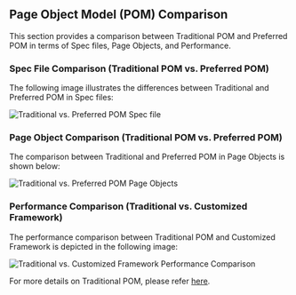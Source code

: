 ## Page Object Model (POM) Comparison

This section provides a comparison between Traditional POM and Preferred POM in terms of Spec files, Page Objects, and Performance.

### Spec File Comparison (Traditional POM vs. Preferred POM)

The following image illustrates the differences between Traditional and Preferred POM in Spec files:

![Traditional vs. Preferred POM Spec file](https://github.com/vasu31dev/playwright-ts-template/blob/main/docs/images/SpecFile-Comparision.png?raw=true)

### Page Object Comparison (Traditional POM vs. Preferred POM)

The comparison between Traditional and Preferred POM in Page Objects is shown below:

![Traditional vs. Preferred POM Page Objects](https://github.com/vasu31dev/playwright-ts-template/blob/main/docs/images/PageObject-Comparision.png?raw=true)

### Performance Comparison (Traditional vs. Customized Framework)

The performance comparison between Traditional POM and Customized Framework is depicted in the following image:

![Traditional vs. Customized Framework Performance Comparison](https://github.com/vasu31dev/playwright-ts-template/blob/main/docs/images/Performance-TraditionalPOMVsCustomised%20POM.png?raw=true)

For more details on Traditional POM, please refer [here](https://playwright.dev/docs/pom).
